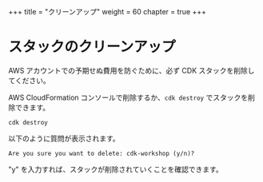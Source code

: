 +++
title = "クリーンアップ"
weight = 60
chapter = true
+++

# スタックのクリーンアップ

AWS アカウントでの予期せぬ費用を防ぐために、必ず CDK スタックを削除してください。

AWS CloudFormation コンソールで削除するか、`cdk destroy` でスタックを削除できます。

```
cdk destroy
```

以下のように質問が表示されます。

```
Are you sure you want to delete: cdk-workshop (y/n)?
```

"y" を入力すれば、スタックが削除されていくことを確認できます。
